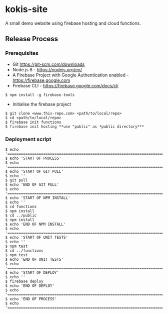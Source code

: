 # kokis-site
A small demo website using firebase hosting and cloud functions.

## Release Process

### Prerequisites
- Git https://git-scm.com/downloads
- Node.js 8 - https://nodejs.org/en/
- A Firebase Project with Google Authentication enabled - https://firebase.google.com
- Firebase CLI - https://firebase.google.com/docs/cli<br>
```
$ npm install -g firebase-tools
```
- Initialise the firebase project<br>
```
$ git clone <www.this-repo.com> <path/to/local/repo>
$ cd <path/to/local/repo>
$ firebase init functions
$ firebase init hosting **use "public" as *public directory***
```
  
### Deployment script
```
$ echo '==========================================================================='
$ echo 'START OF PROCESS'
$ echo '==========================================================================='
$ echo 'START OF GIT PULL'
$ echo ''
$ git pull
$ echo 'END OF GIT PULL'
$ echo '==========================================================================='
$ echo 'START OF NPM INSTALL'
$ echo ''
$ cd functions
$ npm install
$ cd ../public
$ npm install
$ echo 'END OF NPM INSTALL'
$ echo '==========================================================================='
$ echo 'START OF UNIT TESTS'
$ echo ''
$ npm test
$ cd ../functions
$ npm test
$ echo 'END OF UNIT TESTS'
$ echo '==========================================================================='
$ echo 'START OF DEPLOY'
$ echo ''
$ firebase deploy
$ echo 'END OF DEPLOY'
$ echo '==========================================================================='
$ echo 'END OF PROCESS'
$ echo '==========================================================================='
```
